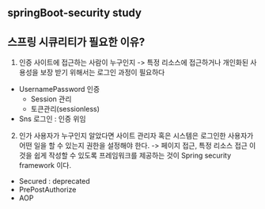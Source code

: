 ## springBoot-security study


## 스프링 시큐리티가 필요한 이유?

1. 인증
사이트에 접근하는 사람이 누구인지 -> 특정 리소스에 접근하거나 개인화된 사용성을 보장 받기 위해서는 로그인 과정이 필요하다
- UsernamePassword 인증
   - Session 관리
   - 토큰관리(sessionless)
- Sns 로그인 : 인증 위임


2. 인가
사용자가 누구인지 알았다면 사이트 관리자 혹은 시스템은 로그인한 사용자가 어떤 일을 할 수 있는지 권한을 설정해야 한다. -> 페이지 접근, 특정 리소스 접근
이것을 쉽게 작성할 수 있도록 프레임워크를 제공하는 것이 Spring security framework 이다.

- Secured : deprecated
- PrePostAuthorize
- AOP


